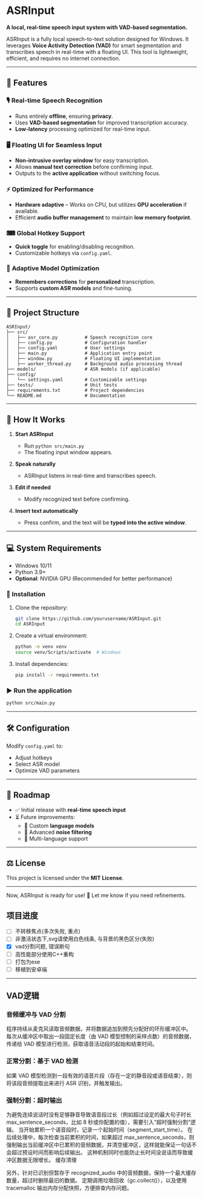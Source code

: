 # ASRInput  
**A local, real-time speech input system with VAD-based segmentation.**  

ASRInput is a fully local speech-to-text solution designed for Windows. It leverages **Voice Activity Detection (VAD)** for smart segmentation and transcribes speech in real-time with a floating UI. This tool is lightweight, efficient, and requires no internet connection.

---

## 🚀 Features
### 🎙 **Real-time Speech Recognition**
- Runs entirely **offline**, ensuring **privacy**.
- Uses **VAD-based segmentation** for improved transcription accuracy.
- **Low-latency** processing optimized for real-time input.

### 🖥 **Floating UI for Seamless Input**
- **Non-intrusive overlay window** for easy transcription.
- Allows **manual text correction** before confirming input.
- Outputs to the **active application** without switching focus.

### ⚡ **Optimized for Performance**
- **Hardware adaptive** – Works on CPU, but utilizes **GPU acceleration** if available.
- Efficient **audio buffer management** to maintain **low memory footprint**.

### ⌨ **Global Hotkey Support**
- **Quick toggle** for enabling/disabling recognition.
- Customizable hotkeys via `config.yaml`.

### 🔧 **Adaptive Model Optimization**
- **Remembers corrections** for **personalized** transcription.
- Supports **custom ASR models** and fine-tuning.

---

## 📂 Project Structure  
```
ASRInput/
├── src/                    
│   ├── asr_core.py          # Speech recognition core
│   ├── config.py            # Configuration handler
│   ├── config.yaml          # User settings
│   ├── main.py              # Application entry point
│   ├── window.py            # Floating UI implementation
│   ├── worker_thread.py     # Background audio processing thread
├── models/                  # ASR models (if applicable)
├── config/                  
│   └── settings.yaml        # Customizable settings
├── tests/                   # Unit tests
├── requirements.txt         # Project dependencies
└── README.md                # Documentation
```

---

## 🎯 How It Works
1. **Start ASRInput**  
   - Run `python src/main.py`  
   - The floating input window appears.

2. **Speak naturally**  
   - ASRInput listens in real-time and transcribes speech.

3. **Edit if needed**  
   - Modify recognized text before confirming.

4. **Insert text automatically**  
   - Press confirm, and the text will be **typed into the active window**.

---

## 💻 System Requirements
- Windows 10/11  
- Python 3.9+  
- **Optional**: NVIDIA GPU (Recommended for better performance)  

### 🔧 Installation
1. Clone the repository:
   ```sh
   git clone https://github.com/yourusername/ASRInput.git
   cd ASRInput
   ```
2. Create a virtual environment:
   ```sh
   python -m venv venv
   source venv/Scripts/activate  # Windows
   ```
3. Install dependencies:
   ```sh
   pip install -r requirements.txt
   ```

### ▶️ Run the application
```sh
python src/main.py
```

---

## 🛠 Configuration
Modify `config.yaml` to:
- Adjust hotkeys
- Select ASR model
- Optimize VAD parameters

---

## 📌 Roadmap
- ✅ Initial release with **real-time speech input**
- ⏳ Future improvements:
  - 🔹 Custom **language models**
  - 🔹 Advanced **noise filtering**
  - 🔹 Multi-language support

---

## ⚖ License
This project is licensed under the **MIT License**.

---

Now, ASRInput is ready for use! 🚀 Let me know if you need refinements.


## 项目进度
- [ ] 不转移焦点(多次失败, 重点)
- [ ] 非激活状态下,svg请使用白色线条, 与背景的黑色区分(失败)
- [x] vad分割问题, 错误断句
- [ ] 高性能部分使用C++重构
- [ ] 打包为exe
- [ ] 移植到安卓端

---

## VAD逻辑

### 音频缓冲与 VAD 分割

程序持续从麦克风读取音频数据，并将数据追加到预先分配好的环形缓冲区中。
每次从缓冲区中取出一段固定长度（由 VAD 模型控制的采样点数）的音频数据，传递给 VAD 模型进行检测，获取语音活动段的起始和结束时间。

### 正常分割：基于 VAD 检测

如果 VAD 模型检测到一段有效的语音片段（存在一定的静音段或语音结束），则将该段音频提取出来进行 ASR 识别，并触发输出。


### 强制分割：超时输出

为避免连续说话时没有足够静音导致语音段过长（例如超过设定的最大句子时长 max_sentence_seconds，比如 8 秒或你配置的值），需要引入“超时强制分割”逻辑。
当开始累积一个语音段时，记录一个起始时间（segment_start_time）。
在后续处理中，每次检查当前累积的时间，如果超过 max_sentence_seconds，则强制输出当前缓冲区中已累积的音频数据，并清空缓冲区，这样就能保证一句话不会超过预设时间而影响后续输出。
这种机制同时也能防止长时间没说话而导致缓冲区数据无限增长。
缓存清理

另外，针对已识别但暂存于 recognized_audio 中的音频数据，保持一个最大缓存数量，超过时删除最旧的数据。
定期调用垃圾回收（gc.collect()），以及使用 tracemalloc 输出内存分配快照，方便排查内存问题。
